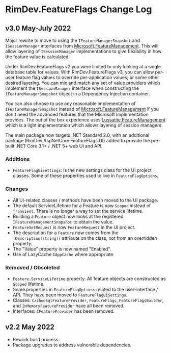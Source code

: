 # RimDev.FeatureFlags Change Log

## v3.0 May-July 2022

Major rewrite to move to using the `IFeatureManagerSnapshot` and `ISessionManager` interfaces from [Microsoft.FeatureManagement](https://www.nuget.org/packages/Microsoft.FeatureManagement/).  This will allow layering of `ISessionManager` implementations to give flexibility in how the feature value is calculated.

Under RimDev.FeatureFlags v2 you were limited to only looking at a single database table for values.  With RimDev.FeatureFlags v3, you can allow per-user feature flag values to override per-application values; or some other desired layering.  You can mix and match any set of value providers which implement the `ISessionManager` interface when constructing the `IFeatureManagerSnapshot` object in a Dependency Injection container.

You can also choose to use any reasonable implementation of `IFeatureManagerSnapshot` instead of [Microsoft.FeatureManagement](https://www.nuget.org/packages/Microsoft.FeatureManagement/) if you don't need the advanced features that the Microsoft implementation provides.  The out of the box experience uses [Lussatite.FeatureManagement](https://www.nuget.org/packages/Lussatite.FeatureManagement) which is a light implementation which allows layering of session managers.

The main package now targets .NET Standard 2.0, with an additional package (RimDev.AspNetCore.FeatureFlags.UI) added to provide the pre-built .NET Core 3.1+ / .NET 5+ web UI and API.

### Additions

- `FeatureFlagUiSettings`: Is the new settings class for the UI project classes.  Some of these properties used to live in `FeatureFlagOptions`.

### Changes

- All UI-related classes / methods have been moved to the UI package.
- The default ServiceLifetime for a Feature is now `Scoped` instead of `Transient`.  There is no longer a way to set the service lifetime.
- Building a `Feature` object now looks at the registered `IFeatureManagementSnapshot` to obtain the value.
- `FeatureSetRequest` is now `FeatureRequest` in the UI project.
- The description for a `Feature` now comes from the `[Description(string)]` attribute on the class, not from an overridden property.
- The "Value" property is now named "Enabled".
- Use of LazyCache `IAppCache` where appropriate.

### Removed / Obsoleted

- `Feature.ServiceLifetime` property.  All feature objects are constructed as `Scoped` lifetime.
- Some properties in `FeatureFlagOptions` related to the user-interface / API.  They have been moved to `FeatureFlagUiSettings`.
- Classes: `CachedSqlFeatureProvider`, `FeatureFlags`, `FeatureFlagsBuilder`, and `InMemoryFeatureProvider` have all been removed.
- Interfaces: `IFeatureProvider` has been removed.

## v2.2 May 2022

- Rework build process.
- Package upgrades to address vulnerable dependencies.
